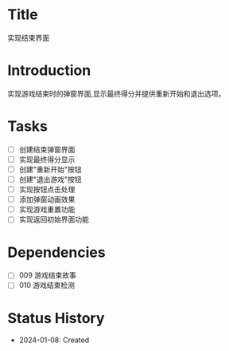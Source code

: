 # Title
实现结束界面

# Introduction
实现游戏结束时的弹窗界面,显示最终得分并提供重新开始和退出选项。

# Tasks
- [ ] 创建结束弹窗界面
- [ ] 实现最终得分显示
- [ ] 创建"重新开始"按钮
- [ ] 创建"退出游戏"按钮
- [ ] 实现按钮点击处理
- [ ] 添加弹窗动画效果
- [ ] 实现游戏重置功能
- [ ] 实现返回初始界面功能

# Dependencies
- [ ] 009 游戏结束故事
- [ ] 010 游戏结束检测

# Status History
- 2024-01-08: Created
